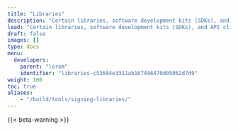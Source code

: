 ```yaml
---
title: "Libraries"
description: "Certain libraries, software development kits (SDKs), and API clients exist to speed up the development of software on top of the Filecoin network. These assets provide a set of tools and resources that are tailored to Filecoin development, making it easier for developers to create high-quality applications quickly and efficiently."
lead: "Certain libraries, software development kits (SDKs), and API clients exist to speed up the development of software on top of the Filecoin network. These assets provide a set of tools and resources that are tailored to Filecoin development, making it easier for developers to create high-quality applications quickly and efficiently."
draft: false
images: []
type: docs
menu:
  developers:
    parent: "lorem"
    identifier: "libraries-c53694e3311ab167496470d05062d7d9"
weight: 100
toc: true
aliases:
    - "/build/tools/signing-libraries/"
---
```


{{< beta-warning >}}
